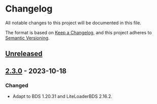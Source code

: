 # Changelog

All notable changes to this project will be documented in this file.

The format is based on [Keep a Changelog](https://keepachangelog.com/en/1.0.0/),
and this project adheres to [Semantic Versioning](https://semver.org/spec/v2.0.0.html).

## [Unreleased]

## [2.3.0] - 2023-10-18

### Changed

- Adapt to BDS 1.20.31 and LiteLoaderBDS 2.16.2.

[Unreleased]: https://github.com/Futrime/CSharpProjectTemplate/compare/v2.3.0...HEAD
[2.3.0]: https://github.com/Futrime/CSharpProjectTemplate/releases/tag/v2.3.0
